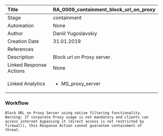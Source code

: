 | Title          | RA_0009_containment_block_url_on_proxy                                                                                                      |
|:---------------|:-----------------------------------------------------------------------------------------------------------------|
| Stage    | containment                                                            |
| Automation | None |
| Author    | Daniil Yugoslavskiy                                                          |
| Creation Date    | 31.01.2019                                            |
| References     | <ul></ul>                                  |
| Description    | Block url on Proxy server.                                                               |
| Linked Response Actions | None |
| Linked Analytics |<ul><li>MS_proxy_server</li></ul> |


### Workflow

```
Block URL on Proxy Server using native filtering functionality. 
Warning: If corporate Proxy usage is not mandatory and clients can access internet bypassing it (direct access is not restricted by firewall), this Response Action cannot guarantee containment of threat.
```